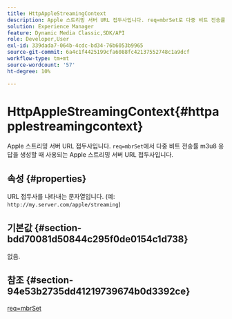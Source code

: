 ```yaml
---
title: HttpAppleStreamingContext
description: Apple 스트리밍 서버 URL 접두사입니다. req=mbrSet로 다중 비트 전송률 m3u8 응답을 생성할 때 사용되는 Apple 스트리밍 서버 URL 접두사.
solution: Experience Manager
feature: Dynamic Media Classic,SDK/API
role: Developer,User
exl-id: 339dada7-064b-4cdc-bd34-76b6053b9965
source-git-commit: 6a4c1f4425199cfa6088fc42137552748c1a9dcf
workflow-type: tm+mt
source-wordcount: '57'
ht-degree: 10%

---
```


# HttpAppleStreamingContext{#httpapplestreamingcontext}

Apple 스트리밍 서버 URL 접두사입니다. `req=mbrSet`에서 다중 비트 전송률 m3u8 응답을 생성할 때 사용되는 Apple 스트리밍 서버 URL 접두사입니다.

## 속성 {#properties}

URL 접두사를 나타내는 문자열입니다. (예: `http://my.server.com/apple/streaming`)

## 기본값 {#section-bdd70081d50844c295f0de0154c1d738}

없음.

## 참조 {#section-94e53b2735dd41219739674b0d3392ce}

[req=mbrSet](../../../../../is-api/http-ref/image-serving-api-ref/c-http-protocol-reference/c-command-reference/r-req/r-mbrset.md#reference-603d75babde74508a878c27bd4cced73)
